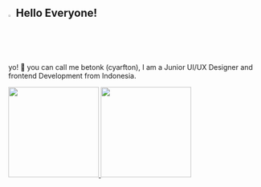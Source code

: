 <h2> <img  src="https://media.giphy.com/media/3o7aDcEbGEsFAwSL0Q/giphy.gif" width="2%" /> Hello Everyone!</h2>

yo! 👋 you can call me betonk (cyarfton), I am a Junior UI/UX Designer and frontend Development from Indonesia.

<p align="left">
<a href="https://github.com/betonk">
  <img height="180em" src="https://github-readme-stats-eight-theta.vercel.app/api?username=betonk&show_icons=true&theme=algolia&include_all_commits=true&count_private=true"/>
  <img height="180em" src="https://github-readme-stats-eight-theta.vercel.app/api/top-langs/?username=betonk&layout=compact&langs_count=8&theme=algolia"/>
</a>
